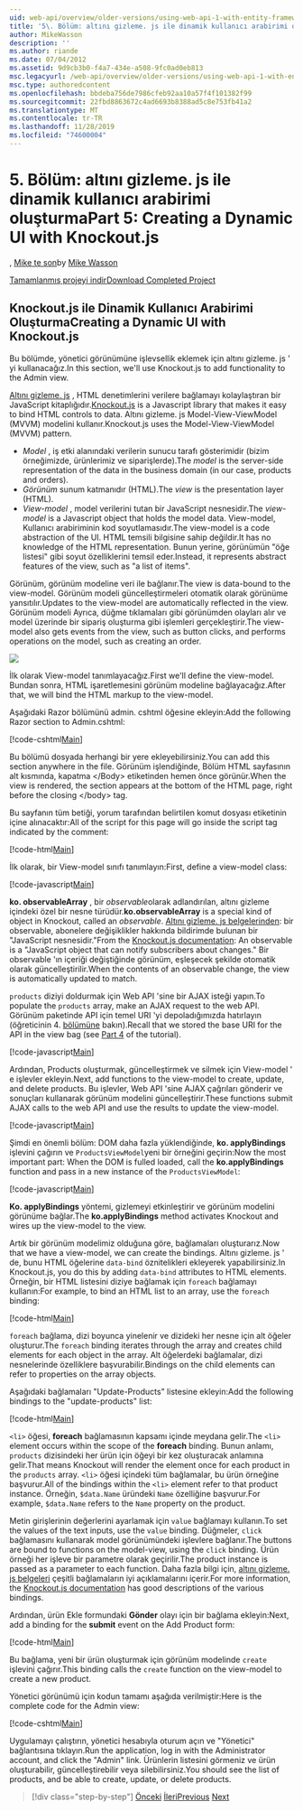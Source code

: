 ```yaml
---
uid: web-api/overview/older-versions/using-web-api-1-with-entity-framework-5/using-web-api-with-entity-framework-part-5
title: '5\. Bölüm: altını gizleme. js ile dinamik kullanıcı arabirimi oluşturma | Microsoft Docs'
author: MikeWasson
description: ''
ms.author: riande
ms.date: 07/04/2012
ms.assetid: 9d9cb3b0-f4a7-434e-a508-9fc0ad0eb813
msc.legacyurl: /web-api/overview/older-versions/using-web-api-1-with-entity-framework-5/using-web-api-with-entity-framework-part-5
msc.type: authoredcontent
ms.openlocfilehash: bbdeba756de7986cfeb92aa10a57f4f101382f99
ms.sourcegitcommit: 22fbd8863672c4ad6693b8388ad5c8e753fb41a2
ms.translationtype: MT
ms.contentlocale: tr-TR
ms.lasthandoff: 11/28/2019
ms.locfileid: "74600004"
---
```

# <a name="part-5-creating-a-dynamic-ui-with-knockoutjs"></a><span data-ttu-id="42172-102">5\. Bölüm: altını gizleme. js ile dinamik kullanıcı arabirimi oluşturma</span><span class="sxs-lookup"><span data-stu-id="42172-102">Part 5: Creating a Dynamic UI with Knockout.js</span></span>

<span data-ttu-id="42172-103">, [Mike te son](https://github.com/MikeWasson)</span><span class="sxs-lookup"><span data-stu-id="42172-103">by [Mike Wasson](https://github.com/MikeWasson)</span></span>

[<span data-ttu-id="42172-104">Tamamlanmış projeyi indir</span><span class="sxs-lookup"><span data-stu-id="42172-104">Download Completed Project</span></span>](https://code.msdn.microsoft.com/ASP-NET-Web-API-with-afa30545)

## <a name="creating-a-dynamic-ui-with-knockoutjs"></a><span data-ttu-id="42172-105">Knockout.js ile Dinamik Kullanıcı Arabirimi Oluşturma</span><span class="sxs-lookup"><span data-stu-id="42172-105">Creating a Dynamic UI with Knockout.js</span></span>

<span data-ttu-id="42172-106">Bu bölümde, yönetici görünümüne işlevsellik eklemek için altını gizleme. js ' yi kullanacağız.</span><span class="sxs-lookup"><span data-stu-id="42172-106">In this section, we'll use Knockout.js to add functionality to the Admin view.</span></span>

<span data-ttu-id="42172-107">[Altını gizleme. js](http://knockoutjs.com/) , HTML denetimlerini verilere bağlamayı kolaylaştıran bir JavaScript kitaplığıdır.</span><span class="sxs-lookup"><span data-stu-id="42172-107">[Knockout.js](http://knockoutjs.com/) is a Javascript library that makes it easy to bind HTML controls to data.</span></span> <span data-ttu-id="42172-108">Altını gizleme. js Model-View-ViewModel (MVVM) modelini kullanır.</span><span class="sxs-lookup"><span data-stu-id="42172-108">Knockout.js uses the Model-View-ViewModel (MVVM) pattern.</span></span>

- <span data-ttu-id="42172-109">*Model* , iş etki alanındaki verilerin sunucu tarafı gösterimidir (bizim örneğimizde, ürünlerimiz ve siparişlerde).</span><span class="sxs-lookup"><span data-stu-id="42172-109">The *model* is the server-side representation of the data in the business domain (in our case, products and orders).</span></span>
- <span data-ttu-id="42172-110">*Görünüm* sunum katmanıdır (HTML).</span><span class="sxs-lookup"><span data-stu-id="42172-110">The *view* is the presentation layer (HTML).</span></span>
- <span data-ttu-id="42172-111">*View-model* , model verilerini tutan bir JavaScript nesnesidir.</span><span class="sxs-lookup"><span data-stu-id="42172-111">The *view-model* is a Javascript object that holds the model data.</span></span> <span data-ttu-id="42172-112">View-model, Kullanıcı arabiriminin kod soyutlamasıdır.</span><span class="sxs-lookup"><span data-stu-id="42172-112">The view-model is a code abstraction of the UI.</span></span> <span data-ttu-id="42172-113">HTML temsili bilgisine sahip değildir.</span><span class="sxs-lookup"><span data-stu-id="42172-113">It has no knowledge of the HTML representation.</span></span> <span data-ttu-id="42172-114">Bunun yerine, görünümün "öğe listesi" gibi soyut özelliklerini temsil eder.</span><span class="sxs-lookup"><span data-stu-id="42172-114">Instead, it represents abstract features of the view, such as "a list of items".</span></span>

<span data-ttu-id="42172-115">Görünüm, görünüm modeline veri ile bağlanır.</span><span class="sxs-lookup"><span data-stu-id="42172-115">The view is data-bound to the view-model.</span></span> <span data-ttu-id="42172-116">Görünüm modeli güncelleştirmeleri otomatik olarak görünüme yansıtılır.</span><span class="sxs-lookup"><span data-stu-id="42172-116">Updates to the view-model are automatically reflected in the view.</span></span> <span data-ttu-id="42172-117">Görünüm modeli Ayrıca, düğme tıklamaları gibi görünümden olayları alır ve model üzerinde bir sipariş oluşturma gibi işlemleri gerçekleştirir.</span><span class="sxs-lookup"><span data-stu-id="42172-117">The view-model also gets events from the view, such as button clicks, and performs operations on the model, such as creating an order.</span></span>

![](using-web-api-with-entity-framework-part-5/_static/image1.png)

<span data-ttu-id="42172-118">İlk olarak View-model tanımlayacağız.</span><span class="sxs-lookup"><span data-stu-id="42172-118">First we'll define the view-model.</span></span> <span data-ttu-id="42172-119">Bundan sonra, HTML işaretlemesini görünüm modeline bağlayacağız.</span><span class="sxs-lookup"><span data-stu-id="42172-119">After that, we will bind the HTML markup to the view-model.</span></span>

<span data-ttu-id="42172-120">Aşağıdaki Razor bölümünü admin. cshtml öğesine ekleyin:</span><span class="sxs-lookup"><span data-stu-id="42172-120">Add the following Razor section to Admin.cshtml:</span></span>

[!code-cshtml[Main](using-web-api-with-entity-framework-part-5/samples/sample1.cshtml)]

<span data-ttu-id="42172-121">Bu bölümü dosyada herhangi bir yere ekleyebilirsiniz.</span><span class="sxs-lookup"><span data-stu-id="42172-121">You can add this section anywhere in the file.</span></span> <span data-ttu-id="42172-122">Görünüm işlendiğinde, Bölüm HTML sayfasının alt kısmında, kapatma &lt;/Body&gt; etiketinden hemen önce görünür.</span><span class="sxs-lookup"><span data-stu-id="42172-122">When the view is rendered, the section appears at the bottom of the HTML page, right before the closing &lt;/body&gt; tag.</span></span>

<span data-ttu-id="42172-123">Bu sayfanın tüm betiği, yorum tarafından belirtilen komut dosyası etiketinin içine alınacaktır:</span><span class="sxs-lookup"><span data-stu-id="42172-123">All of the script for this page will go inside the script tag indicated by the comment:</span></span>

[!code-html[Main](using-web-api-with-entity-framework-part-5/samples/sample2.html)]

<span data-ttu-id="42172-124">İlk olarak, bir View-model sınıfı tanımlayın:</span><span class="sxs-lookup"><span data-stu-id="42172-124">First, define a view-model class:</span></span>

[!code-javascript[Main](using-web-api-with-entity-framework-part-5/samples/sample3.js)]

<span data-ttu-id="42172-125">**ko. observableArray** , bir *observable*olarak adlandırılan, altını gizleme içindeki özel bir nesne türüdür.</span><span class="sxs-lookup"><span data-stu-id="42172-125">**ko.observableArray** is a special kind of object in Knockout, called an *observable*.</span></span> <span data-ttu-id="42172-126">[Altını gizleme. js belgelerinden](http://knockoutjs.com/documentation/observables.html): bir observable, abonelere değişiklikler hakkında bildirimde bulunan bir "JavaScript nesnesidir."</span><span class="sxs-lookup"><span data-stu-id="42172-126">From the [Knockout.js documentation](http://knockoutjs.com/documentation/observables.html): An observable is a "JavaScript object that can notify subscribers about changes."</span></span> <span data-ttu-id="42172-127">Bir observable 'ın içeriği değiştiğinde görünüm, eşleşecek şekilde otomatik olarak güncelleştirilir.</span><span class="sxs-lookup"><span data-stu-id="42172-127">When the contents of an observable change, the view is automatically updated to match.</span></span>

<span data-ttu-id="42172-128">`products` diziyi doldurmak için Web API 'sine bir AJAX isteği yapın.</span><span class="sxs-lookup"><span data-stu-id="42172-128">To populate the `products` array, make an AJAX request to the web API.</span></span> <span data-ttu-id="42172-129">Görünüm paketinde API için temel URI 'yi depoladığımızda hatırlayın (öğreticinin 4. [bölümüne](using-web-api-with-entity-framework-part-4.md) bakın).</span><span class="sxs-lookup"><span data-stu-id="42172-129">Recall that we stored the base URI for the API in the view bag (see [Part 4](using-web-api-with-entity-framework-part-4.md) of the tutorial).</span></span>

[!code-javascript[Main](using-web-api-with-entity-framework-part-5/samples/sample4.js?highlight=5)]

<span data-ttu-id="42172-130">Ardından, Products oluşturmak, güncelleştirmek ve silmek için View-model ' e işlevler ekleyin.</span><span class="sxs-lookup"><span data-stu-id="42172-130">Next, add functions to the view-model to create, update, and delete products.</span></span> <span data-ttu-id="42172-131">Bu işlevler, Web API 'sine AJAX çağrıları gönderir ve sonuçları kullanarak görünüm modelini güncelleştirir.</span><span class="sxs-lookup"><span data-stu-id="42172-131">These functions submit AJAX calls to the web API and use the results to update the view-model.</span></span>

[!code-javascript[Main](using-web-api-with-entity-framework-part-5/samples/sample5.js?highlight=7)]

<span data-ttu-id="42172-132">Şimdi en önemli bölüm: DOM daha fazla yüklendiğinde, **ko. applyBindings** işlevini çağırın ve `ProductsViewModel`yeni bir örneğini geçirin:</span><span class="sxs-lookup"><span data-stu-id="42172-132">Now the most important part: When the DOM is fulled loaded, call the **ko.applyBindings** function and pass in a new instance of the `ProductsViewModel`:</span></span>

[!code-javascript[Main](using-web-api-with-entity-framework-part-5/samples/sample6.js)]

<span data-ttu-id="42172-133">**Ko. applyBindings** yöntemi, gizlemeyi etkinleştirir ve görünüm modelini görünüme bağlar.</span><span class="sxs-lookup"><span data-stu-id="42172-133">The **ko.applyBindings** method activates Knockout and wires up the view-model to the view.</span></span>

<span data-ttu-id="42172-134">Artık bir görünüm modelimiz olduğuna göre, bağlamaları oluşturarız.</span><span class="sxs-lookup"><span data-stu-id="42172-134">Now that we have a view-model, we can create the bindings.</span></span> <span data-ttu-id="42172-135">Altını gizleme. js ' de, bunu HTML öğelerine `data-bind` öznitelikleri ekleyerek yapabilirsiniz.</span><span class="sxs-lookup"><span data-stu-id="42172-135">In Knockout.js, you do this by adding `data-bind` attributes to HTML elements.</span></span> <span data-ttu-id="42172-136">Örneğin, bir HTML listesini diziye bağlamak için `foreach` bağlamayı kullanın:</span><span class="sxs-lookup"><span data-stu-id="42172-136">For example, to bind an HTML list to an array, use the `foreach` binding:</span></span>

[!code-html[Main](using-web-api-with-entity-framework-part-5/samples/sample7.html?highlight=1)]

<span data-ttu-id="42172-137">`foreach` bağlama, dizi boyunca yinelenir ve dizideki her nesne için alt öğeler oluşturur.</span><span class="sxs-lookup"><span data-stu-id="42172-137">The `foreach` binding iterates through the array and creates child elements for each object in the array.</span></span> <span data-ttu-id="42172-138">Alt öğelerdeki bağlamalar, dizi nesnelerinde özelliklere başvurabilir.</span><span class="sxs-lookup"><span data-stu-id="42172-138">Bindings on the child elements can refer to properties on the array objects.</span></span>

<span data-ttu-id="42172-139">Aşağıdaki bağlamaları "Update-Products" listesine ekleyin:</span><span class="sxs-lookup"><span data-stu-id="42172-139">Add the following bindings to the "update-products" list:</span></span>

[!code-html[Main](using-web-api-with-entity-framework-part-5/samples/sample8.html)]

<span data-ttu-id="42172-140">`<li>` öğesi, **foreach** bağlamasının kapsamı içinde meydana gelir.</span><span class="sxs-lookup"><span data-stu-id="42172-140">The `<li>` element occurs within the scope of the **foreach** binding.</span></span> <span data-ttu-id="42172-141">Bunun anlamı, `products` dizisindeki her ürün için öğeyi bir kez oluşturacak anlamına gelir.</span><span class="sxs-lookup"><span data-stu-id="42172-141">That means Knockout will render the element once for each product in the `products` array.</span></span> <span data-ttu-id="42172-142">`<li>` öğesi içindeki tüm bağlamalar, bu ürün örneğine başvurur.</span><span class="sxs-lookup"><span data-stu-id="42172-142">All of the bindings within the `<li>` element refer to that product instance.</span></span> <span data-ttu-id="42172-143">Örneğin, `$data.Name` üründeki `Name` özelliğine başvurur.</span><span class="sxs-lookup"><span data-stu-id="42172-143">For example, `$data.Name` refers to the `Name` property on the product.</span></span>

<span data-ttu-id="42172-144">Metin girişlerinin değerlerini ayarlamak için `value` bağlamayı kullanın.</span><span class="sxs-lookup"><span data-stu-id="42172-144">To set the values of the text inputs, use the `value` binding.</span></span> <span data-ttu-id="42172-145">Düğmeler, `click` bağlamasını kullanarak model görünümündeki işlevlere bağlanır.</span><span class="sxs-lookup"><span data-stu-id="42172-145">The buttons are bound to functions on the model-view, using the `click` binding.</span></span> <span data-ttu-id="42172-146">Ürün örneği her işleve bir parametre olarak geçirilir.</span><span class="sxs-lookup"><span data-stu-id="42172-146">The product instance is passed as a parameter to each function.</span></span> <span data-ttu-id="42172-147">Daha fazla bilgi için, [altını gizleme. js belgeleri](http://knockoutjs.com/documentation/observables.html) çeşitli bağlamaların iyi açıklamalarını içerir.</span><span class="sxs-lookup"><span data-stu-id="42172-147">For more information, the [Knockout.js documentation](http://knockoutjs.com/documentation/observables.html) has good descriptions of the various bindings.</span></span>

<span data-ttu-id="42172-148">Ardından, ürün Ekle formundaki **Gönder** olayı için bir bağlama ekleyin:</span><span class="sxs-lookup"><span data-stu-id="42172-148">Next, add a binding for the **submit** event on the Add Product form:</span></span>

[!code-html[Main](using-web-api-with-entity-framework-part-5/samples/sample9.html)]

<span data-ttu-id="42172-149">Bu bağlama, yeni bir ürün oluşturmak için görünüm modelinde `create` işlevini çağırır.</span><span class="sxs-lookup"><span data-stu-id="42172-149">This binding calls the `create` function on the view-model to create a new product.</span></span>

<span data-ttu-id="42172-150">Yönetici görünümü için kodun tamamı aşağıda verilmiştir:</span><span class="sxs-lookup"><span data-stu-id="42172-150">Here is the complete code for the Admin view:</span></span>

[!code-cshtml[Main](using-web-api-with-entity-framework-part-5/samples/sample10.cshtml)]

<span data-ttu-id="42172-151">Uygulamayı çalıştırın, yönetici hesabıyla oturum açın ve "Yönetici" bağlantısına tıklayın.</span><span class="sxs-lookup"><span data-stu-id="42172-151">Run the application, log in with the Administrator account, and click the "Admin" link.</span></span> <span data-ttu-id="42172-152">Ürünlerin listesini görmeniz ve ürün oluşturabilir, güncelleştirebilir veya silebilirsiniz.</span><span class="sxs-lookup"><span data-stu-id="42172-152">You should see the list of products, and be able to create, update, or delete products.</span></span>

> [!div class="step-by-step"]
> <span data-ttu-id="42172-153">[Önceki](using-web-api-with-entity-framework-part-4.md)
> [İleri](using-web-api-with-entity-framework-part-6.md)</span><span class="sxs-lookup"><span data-stu-id="42172-153">[Previous](using-web-api-with-entity-framework-part-4.md)
[Next](using-web-api-with-entity-framework-part-6.md)</span></span>
